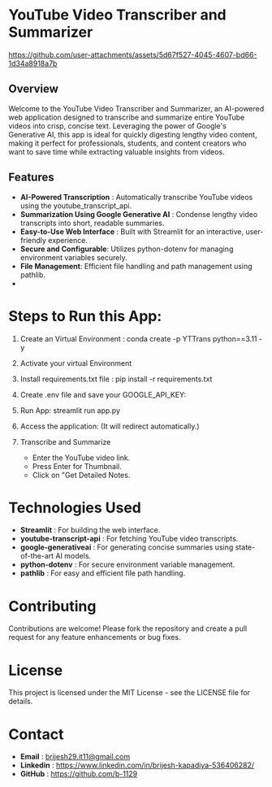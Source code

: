 # YouTube Video Transcriber and Summarizer




https://github.com/user-attachments/assets/5d67f527-4045-4607-bd66-1d34a8918a7b



## Overview
Welcome to the YouTube Video Transcriber and Summarizer, an AI-powered web application designed to transcribe and summarize entire YouTube videos into crisp, concise text. Leveraging the power of Google's Generative AI, this app is ideal for quickly digesting lengthy video content, making it perfect for professionals, students, and content creators who want to save time while extracting valuable insights from videos.

## Features
- **AI-Powered Transcription** : Automatically transcribe YouTube videos using the youtube_transcript_api.
- **Summarization Using Google Generative AI** : Condense lengthy video transcripts into short, readable summaries.
- **Easy-to-Use Web Interface** : Built with Streamlit for an interactive, user-friendly experience.
- **Secure and Configurable**: Utilizes python-dotenv for managing environment variables securely.
- **File Management**: Efficient file handling and path management using pathlib.
- 
# Steps to Run this App:

1. Create an Virtual Environment :
   conda create -p YTTrans python==3.11 -y

2. Activate your virtual Environment

3. Install requirements.txt file :
   pip install -r requirements.txt

4. Create .env file and save your GOOGLE_API_KEY:

5. Run App:
   streamlit run app.py

6. Access the application: (It will redirect automatically.)
   
7. Transcribe and Summarize
   - Enter the YouTube video link.
   - Press Enter for Thumbnail.
   - Click on "Get Detailed Notes.
  
# Technologies Used
- **Streamlit** : For building the web interface.
- **youtube-transcript-api** : For fetching YouTube video transcripts.
- **google-generativeai** : For generating concise summaries using state-of-the-art AI models.
- **python-dotenv** : For secure environment variable management.
- **pathlib** : For easy and efficient file path handling.

# Contributing
Contributions are welcome! Please fork the repository and create a pull request for any feature enhancements or bug fixes.

# License
This project is licensed under the MIT License - see the LICENSE file for details.

# Contact
- **Email** : brijesh29.it11@gmail.com
- **Linkedin** : https://www.linkedin.com/in/brijesh-kapadiya-536406282/
- **GitHub** : https://github.com/b-1129
